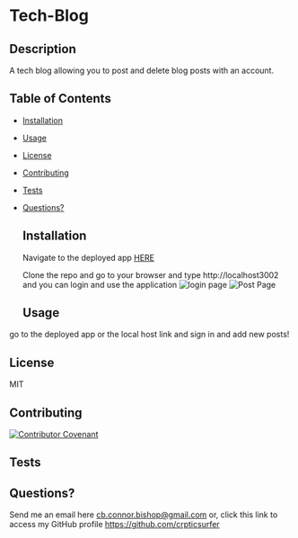 # Tech-Blog
  
  ## Description
 A tech blog allowing you to post and delete blog posts with an account.
  ## Table of Contents
  - [Installation](#installation)
- [Usage](#usage)
- [License](#license)
- [Contributing](#contributing)
- [Tests](#tests)
- [Questions?](#questions)
  ## Installation
  Navigate to the deployed app [HERE]()
  
  Clone the repo and go to your browser and type http://localhost3002 and you can login and use the application
  ![login page](https://github.com/crypticsurfer/Tech-Blog/assets/130003418/6650a4aa-6807-4956-8474-53537a5a18a4)
![Post Page](https://github.com/crypticsurfer/Tech-Blog/assets/130003418/c9fa3413-d178-4e84-a3d2-6e0c9c1abf41)

  ## Usage
 go to the deployed app or the local host link and sign in and add new posts!
  ## License
  MIT
  
  ## Contributing
  
  [![Contributor Covenant](https://img.shields.io/badge/Contributor%20Covenant-2.1-4baaaa.svg)](./assets/code_of_conduct.md)
  ## Tests
  
  ## Questions?
  Send me an email here cb.connor.bishop@gmail.com or, click this link to access my GitHub profile https://github.com/crpticsurfer
